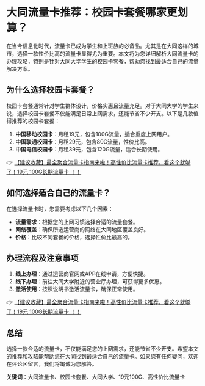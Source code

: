 # 大同流量卡推荐：校园卡套餐哪家更划算？

在当今信息化时代，流量卡已成为学生和上班族的必备品。尤其是在大同这样的城市，选择一款性价比高的流量卡显得尤为重要。本文将为您详细解析大同流量卡的办理攻略，特别是针对大同大学学生的校园卡套餐，帮助您找到最适合自己的流量解决方案。

## 为什么选择校园卡套餐？

校园卡套餐通常针对学生群体设计，价格实惠且流量充足。对于大同大学的学生来说，选择校园卡套餐不仅能满足日常上网需求，还能节省不少开支。以下是几款值得推荐的校园卡套餐：

1. **中国移动校园卡**：月租19元，包含100G流量，适合重度上网用户。
2. **中国联通校园卡**：月租29元，包含80G流量，性价比高。
3. **中国电信校园卡**：月租39元，包含120G流量，适合长期使用。

👉 [【建议收藏】最全聚合流量卡指南来啦！高性价比流量卡推荐，看这个就够了！19元 100G长期流量卡 ！！](https://bit.ly/Liuliangka)

## 如何选择适合自己的流量卡？

在选择流量卡时，您需要考虑以下几个因素：

- **流量需求**：根据您的上网习惯选择合适的流量套餐。
- **网络覆盖**：确保所选运营商的网络在大同地区覆盖良好。
- **价格**：比较不同套餐的价格，选择性价比最高的。

## 办理流程及注意事项

1. **线上办理**：通过运营商官网或APP在线申请，方便快捷。
2. **线下办理**：前往大同大学附近的营业厅办理，可获得更多优惠。
3. **激活使用**：按照说明书激活流量卡，确保正常使用。

👉 [【建议收藏】最全聚合流量卡指南来啦！高性价比流量卡推荐，看这个就够了！19元 100G长期流量卡 ！！](https://bit.ly/Liuliangka)

## 总结

选择一款合适的流量卡，不仅能满足您的上网需求，还能节省不少开支。希望本文的推荐和攻略能帮助您在大同找到最适合自己的流量卡。如果您有任何疑问，欢迎在评论区留言，我们将竭诚为您解答。

**关键词**：大同流量卡、校园卡套餐、大同大学、19元100G、高性价比流量卡